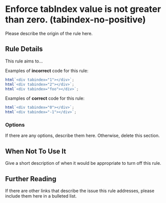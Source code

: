 # Enforce tabIndex value is not greater than zero. (tabindex-no-positive)

Please describe the origin of the rule here.

## Rule Details

This rule aims to...

Examples of **incorrect** code for this rule:

```js
html`<div tabindex="1"></div>`;
html`<div tabindex="2"></div>`;
html`<div tabindex="foo"></div>`;
```

Examples of **correct** code for this rule:

```js
html`<div tabindex="0"></div>`;
html`<div tabindex="-1"></div>`;
```

### Options

If there are any options, describe them here. Otherwise, delete this section.

## When Not To Use It

Give a short description of when it would be appropriate to turn off this rule.

## Further Reading

If there are other links that describe the issue this rule addresses, please include them here in a bulleted list.
